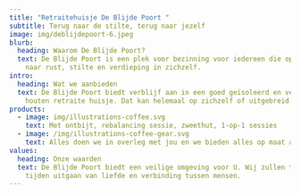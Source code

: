 ```yaml
---
title: "Retraitehuisje De Blijde Poort "
subtitle: Terug naar de stilte, terug naar jezelf
image: img/deblijdepoort-6.jpeg
blurb:
  heading: Waarom De Blijde Poort?
  text: De Blijde Poort is een plek voor bezinning voor iedereen die op zoek is
    naar rust, stilte en verdieping in zichzelf.
intro:
  heading: Wat we aanbieden
  text: De Blijde Poort biedt verblijf aan in een goed geïsoleerd en verwarmd
    houten retraite huisje. Dat kan helemaal op zichzelf of uitgebreid.
products:
  - image: img/illustrations-coffee.svg
    text: Met ontbijt, rebalancing sessie, zweethut, 1-op-1 sessies
  - image: /img/illustrations-coffee-gear.svg
    text: Alles doen we in overleg met jou en we bieden alles op maat aan.
values:
  heading: Onze waarden
  text: De Blijde Poort biedt een veilige omgeving voor U. Wij zullen ten alle
    tijden uitgaan van liefde en verbinding tussen mensen.
---
```

